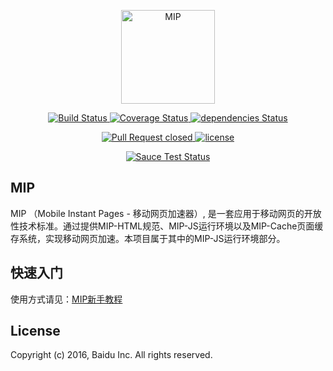 <p align='center'>
	<a href="https://www.mipengine.org/">
		<img width="150" src="https://www.mipengine.org/static/img/mip_logo_3b722d7.png" title='MIP' alt='MIP'>
	</a>
</p>
<p align='center'>
	<a href='https://travis-ci.org/GeekFE/mip'>
		<img src='https://travis-ci.org/GeekFE/mip.svg?branch=master'  title='Build Status' alt='Build Status'>
	</a>
	<a href='https://coveralls.io/github/GeekFE/mip?branch=master'>
		<img src='https://coveralls.io/repos/github/GeekFE/mip/badge.svg?branch=master'  title='Coverage Status' alt='Coverage Status'>
	</a>
	<a href='https://david-dm.org/GeekFE/mip'>
		<img src='https://david-dm.org/GeekFE/mip/status.svg'  title='dependencies Status' alt='dependencies Status'>
	</a>
</p>
<p align='center'>
	<a href='http://issuestats.com/github/mipengine/mip'>
		<img src='http://issuestats.com/github/mipengine/mip/badge/pr'  title='Pull Request closed' alt='Pull Request closed'>
	</a>
	<a href='https://github.com/mipengine/mip'>
		<img src='https://img.shields.io/github/license/mashape/apistatus.svg'  title='license' alt='license'>
	</a>
</p>
<p align='center'>
	<a href="https://saucelabs.com/u/smartfutureplayer?auth=9728ea81d03f2fabc14755d35f0dff35">
		<img src='https://saucelabs.com/browser-matrix/smartfutureplayer.svg?auth=9728ea81d03f2fabc14755d35f0dff35' title='Sauce Test Status' alt='Sauce Test Status'>
	</a>
</p>

## MIP

MIP （Mobile Instant Pages - 移动网页加速器）, 是一套应用于移动网页的开放性技术标准。通过提供MIP-HTML规范、MIP-JS运行环境以及MIP-Cache页面缓存系统，实现移动网页加速。本项目属于其中的MIP-JS运行环境部分。

## 快速入门
使用方式请见：[MIP新手教程](https://www.mipengine.org/doc/00-mip-101.html)

## License

Copyright (c) 2016, Baidu Inc. All rights reserved.

